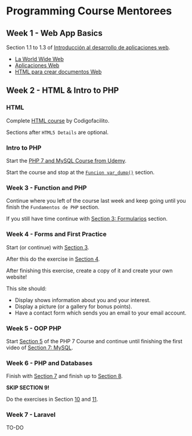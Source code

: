 # Programming Course Mentorees

## Week 1 - Web App Basics

Section 1.1 to 1.3 of [Introducción al desarrollo de aplicaciones web](https://www.edx.org/course/introduccion-al-desarrollo-de-aplicaciones-web-3).

- [La World Wide Web](https://courses.edx.org/courses/course-v1:UAMx+WebApp+1T2019a/courseware/8af1aaa9e32541d0857dc48674600ba9/1ced9159240f4d1585b158078b0dcbb3)
- [Aplicaciones Web](https://courses.edx.org/courses/course-v1:UAMx+WebApp+1T2019a/courseware/8af1aaa9e32541d0857dc48674600ba9/77ce82ee64b54c928cc1f00977b919a7)
- [HTML para crear documentos Web](https://courses.edx.org/courses/course-v1:UAMx+WebApp+1T2019a/courseware/8af1aaa9e32541d0857dc48674600ba9/ee51e121eb2f43a09ca8c26b4aa90220)

## Week 2 - HTML & Intro to PHP

### HTML

Complete [HTML course](https://codigofacilito.com/cursos/HTML5) by Codigofacilito.

Sections after `HTML5 Details` are optional.

### Intro to PHP

Start the [PHP 7 and MySQL Course from Udemy](https://www.udemy.com/php-y-mysql/).

Start the course and stop at the [`Funcion var_dump()`](https://www.udemy.com/php-y-mysql/learn/lecture/4070512) section.

### Week 3 - Function and PHP

Continue where you left of the course last week and keep going until you finish the `Fundamentos de PHP` section.

If you still have time continue with [Section 3: Formularios](https://www.udemy.com/php-y-mysql/learn/lecture/4098688) section.

### Week 4 - Forms and First Practice

Start (or continue) with [Section 3](https://www.udemy.com/php-y-mysql/learn/lecture/4098688).

After this do the exercise in [Section 4](https://www.udemy.com/php-y-mysql/learn/lecture/4103110).

After finishing this exercise, create a copy of it and create your own website!

This site should:

- Display shows information about you and your interest.
- Display a picture (or a gallery for bonus points).
- Have a contact form which sends you an email to your email account.

### Week 5 - OOP PHP

Start [Section 5](https://www.udemy.com/php-y-mysql/learn/lecture/12278330) of the PHP 7 Course and continue until finishing the first video of [Section 7: MySQL](https://www.udemy.com/php-y-mysql/learn/lecture/4113898).

### Week 6 - PHP and Databases

Finish with [Section 7](https://www.udemy.com/php-y-mysql/learn/lecture/4113898) and finish up to [Section 8](https://www.udemy.com/php-y-mysql/learn/lecture/4289628).

**SKIP SECTION 9!**

Do the exercises in Section [10](https://www.udemy.com/php-y-mysql/learn/lecture/4317894#overview) and [11](https://www.udemy.com/php-y-mysql/learn/lecture/4334666#overview).

### Week 7 - Laravel

TO-DO